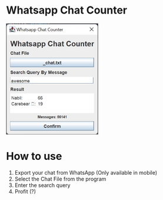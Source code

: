 # Whatsapp Chat Counter
<img src="result_1.png" width=250>

# How to use
1. Export your chat from WhatsApp (Only available in mobile)
2. Select the Chat File from the program
3. Enter the search query
4. Profit (?)